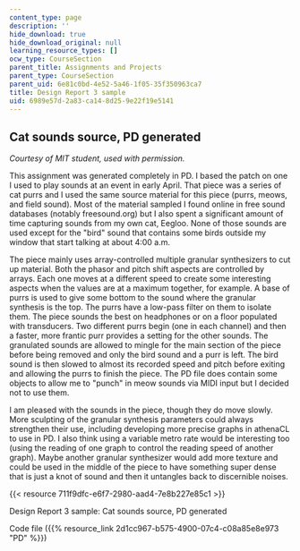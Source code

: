 ```yaml
---
content_type: page
description: ''
hide_download: true
hide_download_original: null
learning_resource_types: []
ocw_type: CourseSection
parent_title: Assignments and Projects
parent_type: CourseSection
parent_uid: 6e81c0bd-4e52-5a46-1f05-35f350963ca7
title: Design Report 3 sample
uid: 6989e57d-2a83-ca14-8d25-9e22f19e5141
---
```


Cat sounds source, PD generated
-------------------------------

_Courtesy of MIT student, used with permission._

This assignment was generated completely in PD. I based the patch on one I used to play sounds at an event in early April. That piece was a series of cat purrs and I used the same source material for this piece (purrs, meows, and field sound). Most of the material sampled I found online in free sound databases (notably freesound.org) but I also spent a significant amount of time capturing sounds from my own cat, Eegloo. None of those sounds are used except for the "bird" sound that contains some birds outside my window that start talking at about 4:00 a.m.

The piece mainly uses array-controlled multiple granular synthesizers to cut up material. Both the phasor and pitch shift aspects are controlled by arrays. Each one moves at a different speed to create some interesting aspects when the values are at a maximum together, for example. A base of purrs is used to give some bottom to the sound where the granular synthesis is the top. The purrs have a low-pass filter on them to isolate them. The piece sounds the best on headphones or on a floor populated with transducers. Two different purrs begin (one in each channel) and then a faster, more frantic purr provides a setting for the other sounds. The granulated sounds are allowed to mingle for the main section of the piece before being removed and only the bird sound and a purr is left. The bird sound is then slowed to almost its recorded speed and pitch before exiting and allowing the purrs to finish the piece. The PD file does contain some objects to allow me to "punch" in meow sounds via MIDI input but I decided not to use them.

I am pleased with the sounds in the piece, though they do move slowly. More sculpting of the granular synthesis parameters could always strengthen their use, including developing more precise graphs in athenaCL to use in PD. I also think using a variable metro rate would be interesting too (using the reading of one graph to control the reading speed of another graph). Maybe another granular synthesizer would add more texture and could be used in the middle of the piece to have something super dense that is just a knot of sound and then it untangles back to discernible noises.

{{< resource 711f9dfc-e6f7-2980-aad4-7e8b227e85c1 >}}

Design Report 3 sample: Cat sounds source, PD generated

Code file ({{% resource_link 2d1cc967-b575-4900-07c4-c08a85e8e973 "PD" %}})